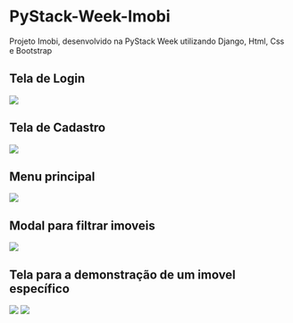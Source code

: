 # PyStack-Week-Imobi
Projeto Imobi, desenvolvido na PyStack Week utilizando Django, Html, Css e Bootstrap

## Tela de Login
<img src = "https://i.ibb.co/nC3WGrT/Login.png">

## Tela de Cadastro
<img src = "https://i.ibb.co/CPcMFRB/Cadastro.png">

## Menu principal
<img src = "https://i.ibb.co/0mm6mrV/Home.png">

## Modal para filtrar imoveis
<img src = "https://i.ibb.co/2SBVsq1/Filtrar.png">

## Tela para a demonstração de um imovel específico
<img src = "https://i.ibb.co/qsSs40t/Imovel-Find-1.png">
<img src = "https://i.ibb.co/rvcsf6J/Imovel-Find-2.png">
